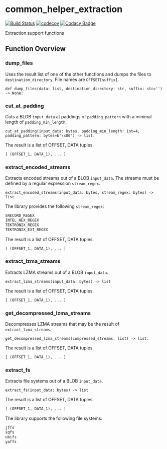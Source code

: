 # common_helper_extraction

[![Build Status](https://travis-ci.org/fkie-cad/common_helper_extraction.svg?branch=master)](https://travis-ci.org/fkie-cad/common_helper_extraction)
[![codecov](https://codecov.io/gh/fkie-cad/common_helper_extraction/branch/master/graph/badge.svg)](https://codecov.io/gh/fkie-cad/common_helper_extraction)
[![Codacy Badge](https://api.codacy.com/project/badge/Grade/f50240ca6aff4537a00f929aa6a71396)](https://www.codacy.com/app/weidenba/common_helper_extraction?utm_source=github.com&amp;utm_medium=referral&amp;utm_content=fkie-cad/common_helper_extraction&amp;utm_campaign=Badge_Grade)

Extraction support functions

## Function Overview

### dump_files

Uses the result list of one of the other functions and dumps the files to `destination_directory`.
File names are `OFFSET[suffix]`.  

`def dump_files(data: list, destination_directory: str, suffix: str='') -> None:`

### cut_at_padding

Cuts a BLOB `input_data` at paddings of `padding_pattern` with a minimal length of `padding_min_length`.

`cut_at_padding(input_data: bytes, padding_min_length: int=4, padding_pattern: bytes=b'\x00') -> list:`

The result is a list of OFFSET, DATA tuples.

```python
[ (OFFSET_1, DATA_1), ... ]
```

### extract_encoded_streams

Extracts encoded streams out of a BLOB `input_data`.
The streams must be defined by a regular expression `stream_regex`.

`extract_encoded_streams(input_data: bytes, stream_regex: bytes) -> list`  

The library provides the following `stream_regex`:

```sh
SRECORD_REGEX
INTEL_HEX_REGEX
TEKTRONIX_REGEX
TEKTRONIX_EXT_REGEX
```

The result is a list of OFFSET, DATA tuples.

```python
[ (OFFSET_1, DATA_1), ... ]
```

### extract_lzma_streams

Extracts LZMA streams out of a BLOB `input_data`.

`extract_lzma_streams(input_data: bytes) -> list`

The result is a list of OFFSET, DATA tuples.

```python
[ (OFFSET_1, DATA_1), ... ]
```

### get_decompressed_lzma_streams

Decompresses LZMA streams that may be the result of `extract_lzma_streams`.

`get_decompressed_lzma_streams(compressed_streams: list) -> list:`

The result is a list of OFFSET, DATA tuples.

```python
[ (OFFSET_1, DATA_1), ... ]
```

### extract_fs

Extracts file systems out of a BLOB `input_data`.

`extract_fs(input_data: bytes) -> list`

The result is a list of OFFSET, DATA tuples.

```python
[ (OFFSET_1, DATA_1), ... ]
```

The library supports the following file systems:

```sh
jffs
sqfs
ubifs
yaffs
```
